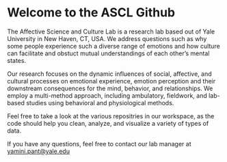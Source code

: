 # Welcome to the ASCL Github
The Affective Science and Culture Lab is a research lab based out of Yale University in New Haven, CT, USA. We address questions such as why some people experience such a diverse range of emotions and how culture can facilitate and obstuct mutual understandings of each other’s mental states.

Our research focuses on the dynamic influences of social, affective, and cultural processes on emotional experience, emotion perception and their downstream consequences for the mind, behavior, and relationships. We employ a multi-method approach, including ambulatory, fieldwork, and lab-based studies using behavioral and physiological methods.

Feel free to take a look at the various repositries in our workspace, as the code should help you clean, analyze, and visualize a variety of types of data.

If you have any questions, feel free to contact our lab manager at yamini.pant@yale.edu
